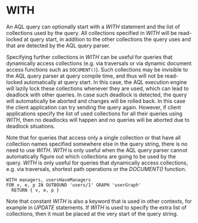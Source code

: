 
WITH
====

An AQL query can optionally start with a *WITH* statement and the list of 
collections used by the query. All collections specified in *WITH* will be
read-locked at query start, in addition to the other collections the query
uses and that are detected by the AQL query parser.

Specifying further collections in *WITH* can be useful for queries that 
dynamically access collections (e.g. via traversals or via dynamic 
document access functions such as `DOCUMENT()`). Such collections may be 
invisible to the AQL query parser at query compile time, and thus will not
be read-locked automatically at query start. In this case, the AQL execution 
engine will lazily lock these collections whenever they are used, which can 
lead to deadlock with other queries. In case such deadlock is detected, the 
query will automatically be aborted and changes will be rolled back. In this
case the client application can try sending the query again.
However, if client applications specify the list of used collections for all
their queries using *WITH*, then no deadlocks will happen and no queries will
be aborted due to deadlock situations.

Note that for queries that access only a single collection or that have all
collection names specified somewhere else in the query string, there is no
need to use *WITH*. *WITH* is only useful when the AQL query parser cannot
automatically figure out which collections are going to be used by the query.
*WITH* is only useful for queries that dynamically access collections, e.g.
via traversals, shortest path operations or the *DOCUMENT()* function.

```
WITH managers, usersHaveManagers
FOR v, e, p IN OUTBOUND 'users/1' GRAPH 'userGraph'
  RETURN { v, e, p }
```

Note that constant *WITH* is also a keyword that is used in other contexts,
for example in *UPDATE* statements. If *WITH* is used to specify the extra
list of collections, then it must be placed at the very start of the query
string.
